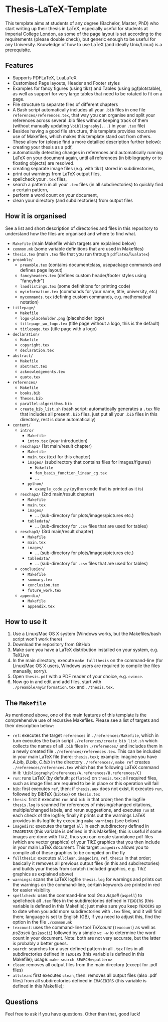 # Thesis-LaTeX-Template
This template aims at students of any degree (Bachelor, Master, PhD) who start writing up their thesis in LaTeX, especially useful for students at Imperial College London, as some of the page layout is set according to the requirements (please double check), but generic enough to be useful for any University. Knowledge of how to use LaTeX (and ideally Unix/Linux) is a prerequisite.

## Features
- Supports PDFLaTeX, LuaLaTeX
- Customised Page layouts, Header and Footer styles
- Examples for fancy figures (using tikz) and Tables (using pgfplotstable), as well as support for very large tables that need to be rotated to fit on a page.
- File structure to separate files of different chapters
- A Bash script automatically includes all your `.bib` files in one file `references/references.tex`, that way you can organise and split your references across several .bib files without keeping track of them (without manually updating `\bibliography{...}` in your `.tex` file)
- Besides having a good file structure, this template provides recursive use of Makefiles, which makes this template stand out from others. These allow for (please find a more detailled description further below):
 - creating your thesis as a pdf,
 - automatically detecting changes in references and automatically running LaTeX on your document again, until all references (in bibliography or to floating objects) are resolved.
 - creating separate image files (e.g. with tikz) stored in subdirectories,
 - print out warnings from LaTeX output files,
 - spellcheck your `.tex` files,
 - search a pattern in all your `.tex` files (in all subdirectories) to quickly find a certain pattern,
 - perform a word count on your document,
 - clean your directory (and subdirectories) from output files

## How it is organised
See a list and short description of directories and files in this repository to understand how the files are organised and where to find what.

+ `Makefile` (main Makefile which targets are explained below)
+ `common.mk` (some variable definitions that are used in Makefiles)
+ `thesis.tex` (main `.tex` file that you run through `pdflatex`/`lualatex`)
+ `preamble/`
  + `preamble.tex` (contains documentclass, usepackage commands and defines page layout)
  + `fancyheaders.tex` (defines custom header/footer styles using "fancyhdr")
  + `laodlistings.tex` (some definitions for printing code)
  + `myinformation.tex` (commands for your name, title, university, etc)
  + `mycommands.tex` (defining custom commands, e.g. mathematical notation)
+ `titlepage/`
  + `Makefile`
  + `logo-placeholder.png` (placeholder logo)
  + `titlepage_wo_logo.tex` (title page without a logo, this is the default)
  + `titlepage.tex` (title page with a logo)
+ `declaration/`
  + `Makefile`
  + `copyright.tex`
  + `declaration.tex`
+ `abstract/`
  + `Makefile`
  + `abstract.tex`
  + `acknowledgements.tex`
  + `quote.tex`
+ `references/`
  + `Makefile`
  + `books.bib`
  + `Theses.bib`
  + `parallel-algorithms.bib`
  + `create_bib_list.sh` (bash script: automatically generates a `.tex` file that includes all present `.bib` files, just put all your `.bib` files in this directory, rest is done automatically)
+ `content/`
  + `intro/`
    + `Makefile`
    + `intro.tex` (your introduction)
  + `reschap1/` (1st main/result chapter)
    + `Makefile`
    + `main.tex` (text for this chapter)
    + `images/` (subdirectory that contains files for images/figures)
      + `Makefile`
      + `fem_basis_function_linear_cg.tex`
      + ...
    + `python/`
      + `example_code.py` (python code that is printed as it is)
  + `reschap2/` (2nd main/result chapter)
    + `Makefile`
    + `main.tex`
    + `images/`
      + ... (sub-directory for plots/images/pictures etc.)
    + `tabledata/`
      + ... (sub-directory for `.csv` files that are used for tables)
  + `reschap3/` (3rd main/result chapter)
    + `Makefile`
    + `main.tex`
    + `images/`
      + ... (sub-directory for plots/images/pictures etc.)
    + `tabledata/`
      + ... (sub-directory for `.csv` files that are used for tables)
  + `conclusion/`
    + `Makefile`
    + `summary.tex`
    + `conclusion.tex`
    + `future_work.tex`
  + `appendix/`
    + `Makefile`
    + `appendix.tex`

## How to use it
1. Use a Linux/Mac OS X system (Windows works, but the Makefiles/bash script won't work there)
2. Download the repository from GitHub
3. Make sure you have a LaTeX distribution installed on your system, e.g. TeXLive
4. In the main directory, execute `make fullthesis` on the command-line (for Linux/Mac OS X users, Windows users are required to compile the files manually, sorry).
5. Open `thesis.pdf` with a PDF reader of your choice, e.g. `evince`.
6. Now go in and edit and add files, start with `./preamble/myinformation.tex` and `./thesis.tex`.

## The `Makefile`
As mentioned above, one of the main features of this template is the comprehensive use of recursive Makefiles. Please see a list of targets and their description below:
- `ref`: executes the target `references` in `./references/Makefile`, which in turn executes the bash script `./references/create_bib_list.sh` which collects the names of all `.bib` files in `./references/` and includes them in a newly created file `./references/references.tex`. This can be included in your main LaTeX file (here: `thesis.tex`); example: imagine you have *A.bib*, *B.bib*, *C.bib* in the directory `./references/`, `make ref` creates `./references/references.tex` which has the following LaTeX command in it: `\bibliography{references/A,references/B,references/C}`
- `run`: runs LaTeX (by default: `pdflatex`) on `thesis.tex`; all required files, such as image files are required to be in place or this operation will fail
- `bib`: first executes `ref`, then: if `thesis.aux` does not exist, it executes `run`, followed by BibTeX (`bibtex`) on `thesis.tex`
- `thesis`: first it executes `run` and `bib` in that order; then the logfile `thesis.log` is scanned for references of missing/changed citations, multiple/changed labels, and rerun suggestions, and executes `run` at each check of the logfile; finally it prints out the warnings LaTeX provides in its logfile by executing `make warnings` (see below)
- `imagedirs`: executes the target `all` in each subdirectory defined in `IMAGEDIRS` (this variable is defined in this Makefile); this is useful if some images are done with Ti*k*Z, thus you can create standalone pdf files (which are vector graphics) of your Ti*k*Z graphics that you then include in your main LaTeX document. This target `imagedirs` allows you to compile all of these graphics to be compiled on the fly
- `fullthesis`: executes `allclean`, `imagedirs`, `ref`, `thesis` in that order; basically it removes all previous output files (in this and subdirectories) and builds your thesis from scratch (included graphics, e.g. Ti*k*Z graphics as explained above)
- `warnings`: scans the LaTeX logfile `thesis.log` for warnings and prints out the warnings on the command-line, certain keywords are printed in red for easier visibility
- `spellcheck`: uses the command-line tool *Gnu Aspell* (`aspell`) to spellcheck all `.tex` files in the subdirectories defined in `TEXDIRS` (this variable is defined in this Makefile); just make sure you keep `TEXDIRS` up to date when you add more subdirectories with `.tex` files, and it will find them; language is set to English (GB), if you need to adjust this, find the option in the file `./common.mk`
- `texcount`: uses the command-line tool *TeXcount* (`texcount`) as well as *ps2ascii* (`ps2ascii`) followed by a simple `wc -w` to determine the word count in your document. Note: both are not very accurate, but the latter is probably a better guess. 
- `search`: searches for a user defined pattern in all `.tex` files in all subdirectories defined in `TEXDIRS` (this variable is defined in this Makefile); usage: `make search SEARCH=<pattern>`
- `clean`: removes all output files from the main directory (except for .pdf files)
- `allclean`: first executes `clean`, then: removes all output files (also .pdf files) from all subdirectories defined in `IMAGEDIRS` (this variable is defined in this Makefile);

## Questions
Feel free to ask if you have questions. Other than that, good luck!
